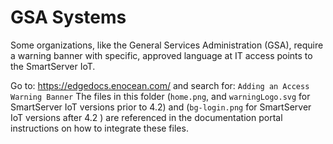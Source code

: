 # GSA Systems
Some organizations, like the General Services Administration (GSA), require a warning banner with specific, approved language at IT access points to the SmartServer IoT. 

Go to: https://edgedocs.enocean.com/ and search for: `Adding an Access Warning Banner` The files in this folder (`home.png`, and `warningLogo.svg` for SmartServer IoT versions prior to 4.2) and (`bg-login.png` for SmartServer IoT versions after 4.2 ) are referenced in the documentation portal instructions on how to integrate these files.


